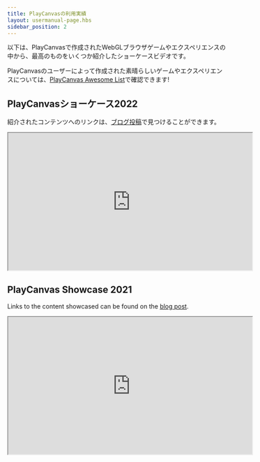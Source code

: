 ```yaml
---
title: PlayCanvasの利用実績
layout: usermanual-page.hbs
sidebar_position: 2
---
```


以下は、PlayCanvasで作成されたWebGLブラウザゲームやエクスペリエンスの中から、最高のものをいくつか紹介したショーケースビデオです。

PlayCanvasのユーザーによって作成された素晴らしいゲームやエクスペリエンスについては、[PlayCanvas Awesome List][awesome-playcanvas]で確認できます!

## PlayCanvasショーケース2022

紹介されたコンテンツへのリンクは、[ブログ投稿][2022-blog-post]で見つけることができます。

<iframe loading="lazy" width="560" height="315" src="https://www.youtube.com/embed/46f73gp1_TU" title="YouTube video player" allow="accelerometer; autoplay; clipboard-write; encrypted-media; gyroscope; picture-in-picture" allowfullscreen></iframe>


## PlayCanvas Showcase 2021

Links to the content showcased can be found on the [blog post][2021-blog-post].

<iframe loading="lazy" width="560" height="315" src="https://www.youtube.com/embed/FrUUrVRpbzg" title="YouTube video player" allow="accelerometer; autoplay; clipboard-write; encrypted-media; gyroscope; picture-in-picture" allowfullscreen></iframe>

[awesome-playcanvas]: https://github.com/playcanvas/awesome-playcanvas
[2022-blog-post]: https://blog.playcanvas.com/our-2022-developer-showreel-is-live/
[2021-blog-post]: https://blog.playcanvas.com/playcanvas-showcase-2021/